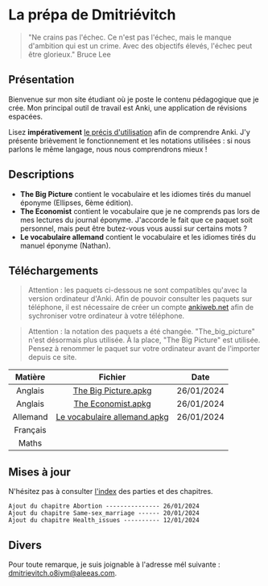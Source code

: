 # La prépa de Dmitriévitch

>"Ne crains pas l'échec. Ce n'est pas l'échec, mais le manque d'ambition qui est un crime. Avec des objectifs élevés, l'échec peut être glorieux."
>Bruce Lee

## Présentation

Bienvenue sur mon site étudiant où je poste le contenu pédagogique que je crée.
Mon principal outil de travail est Anki, une application de révisions espacées.

Lisez **impérativement** [le précis d'utilisation](/pages/documentation.md) afin de comprendre Anki. J'y présente brièvement
le fonctionnement et les notations utilisées : si nous parlons le même langage, nous nous comprendrons mieux !

## Descriptions

+ **The Big Picture** contient le vocabulaire et les idiomes tirés du manuel éponyme (Ellipses, 6ème édition).
+ **The Economist** contient le vocabulaire que je ne comprends pas lors de mes lectures du journal éponyme. J'accorde le fait que ce paquet soit personnel, mais peut être butez-vous vous aussi sur certains mots ?
+ **Le vocabulaire allemand** contient le vocabulaire et les idiomes tirés du manuel éponyme (Nathan).

## Téléchargements

>Attention : les paquets ci-dessous ne sont compatibles qu'avec la version ordinateur d'Anki.
>Afin de pouvoir consulter les paquets sur téléphone, il est nécessaire de créer un compte [ankiweb.net](https://ankiweb.net/about) afin de sychroniser
>votre ordinateur à votre téléphone.

> Attention : la notation des paquets a été changée. "The_big_picture" n'est désormais plus utilisée. À la place, "The Big Picture" est utilisée. Pensez à renommer le paquet sur votre ordinateur avant de l'importer depuis ce site.

| Matière  | Fichier                                                             | Date       |
| :------: | :-----------------------------------------------------------------: | :--------: |
| Anglais  | [The Big Picture.apkg](</anki/The Big Picture.apkg>)                | 26/01/2024 |
| Anglais  | [The Economist.apkg](<anki/The Economist.apkg>)                     | 26/01/2024 |
| Allemand | [Le vocabulaire allemand.apkg](<anki/Le vocabulaire allemand.apkg>) | 26/01/2024 |
| Français |
| Maths    |

## Mises à jour

N'hésitez pas à consulter [l'index](/pages/index.md) des parties et des chapitres.

```
Ajout du chapitre Abortion --------------- 26/01/2024
Ajout du chapitre Same-sex_marriage ------ 20/01/2024
Ajout du chapitre Health_issues ---------- 12/01/2024
```

## Divers

Pour toute remarque, je suis joignable à l'adresse mél suivante : <dmitrievitch.o8iym@aleeas.com>.
